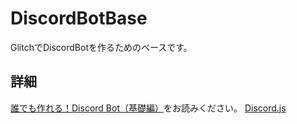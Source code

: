 # DiscordBotBase

GlitchでDiscordBotを作るためのベースです。


## 詳細

[誰でも作れる！Discord Bot（基礎編）](https://note.com/exteoi/n/nf1c37cb26c41)をお読みください。
[Discord.js](https://discord.js.org/#/)
